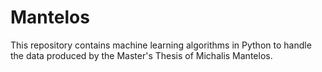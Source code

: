 # Mantelos
This repository contains machine learning algorithms in Python to handle the data produced by the Master's Thesis of Michalis Mantelos.
